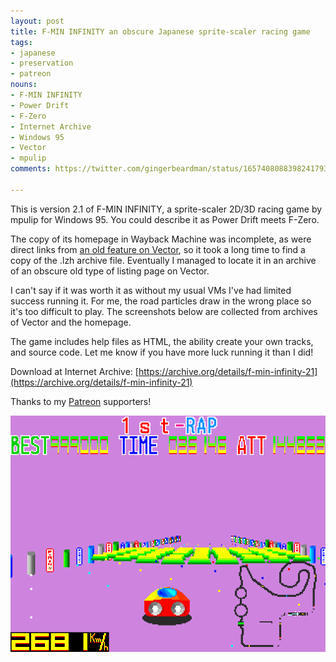 ```yaml
---
layout: post
title: F-MIN INFINITY an obscure Japanese sprite-scaler racing game
tags:
- japanese
- preservation
- patreon
nouns:
- F-MIN INFINITY
- Power Drift
- F-Zero
- Internet Archive
- Windows 95
- Vector
- mpulip
comments: https://twitter.com/gingerbeardman/status/1657408088398241793

---
```


This is version 2.1 of F-MIN INFINITY, a sprite-scaler 2D/3D racing game by mpulip for Windows 95. You could describe it as Power Drift meets F-Zero.

The copy of its homepage in Wayback Machine was incomplete, as were direct links from [an old feature on Vector](https://web.archive.org/web/20000829131347/https://www.vector.co.jp/magazine/softnews/000729/n000729com1.html), so it took a long time to find a copy of the .lzh archive file. Eventually I managed to locate it in an archive of an obscure old type of listing page on Vector.

I can't say if it was worth it as without my usual VMs I've had limited success running it. For me, the road particles draw in the wrong place so it's too difficult to play. The screenshots below are collected from archives of Vector and the homepage.

The game includes help files as HTML, the ability create your own tracks, and source code. Let me know if you have more luck running it than I did!

Download at Internet Archive: [https://archive.org/details/f-min-infinity-21](https://archive.org/details/f-min-infinity-21)

Thanks to my [Patreon](https://www.patreon.com/posts/f-min-infinity-1-82948641) supporters!

![PNG](/images/posts/f-min-infinity.png#pixel "F-MIN INFINITY Ver2.1")
